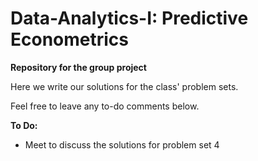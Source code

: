 # Data-Analytics-I: Predictive Econometrics
<b>Repository for the group project</b>

Here we write our solutions for the class' problem sets.

Feel free to leave any to-do comments below.

<b>To Do:</b>
* Meet to discuss the solutions for problem set 4
